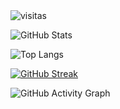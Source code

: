 <img src="https://komarev.com/ghpvc/?username=El-brayan502&label=Profile%20views&color=0e75b6&style=flat" alt="visitas" />

![GitHub Stats](https://github-readme-stats.vercel.app/api?username=El-brayan502&show_icons=true&theme=radical)

![Top Langs](https://github-readme-stats.vercel.app/api/top-langs/?username=El-brayan502&layout=compact&theme=tokyonight)

[![GitHub Streak](https://streak-stats.demolab.com?user=El-brayan502&theme=tokyonight&date_format=j%20M%5B%20Y%5D)](https://git.io/streak-stats)


![GitHub Activity Graph](https://github-readme-activity-graph.vercel.app/graph?username=El-brayan502&theme=react-dark)